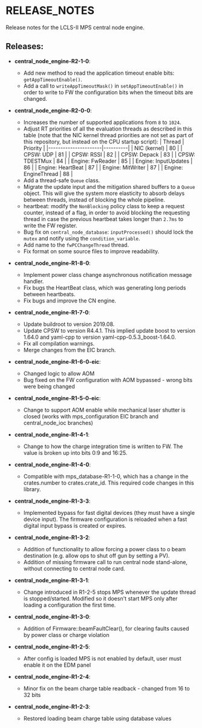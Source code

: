 # RELEASE_NOTES

Release notes for the LCLS-II MPS central node engine.

## Releases:
* __central_node_engine-R2-1-0__:
  * Add new method to read the application timeout enable bits:
    `getAppTimeoutEnable()`.
  * Add a call to `writeAppTimeoutMask()` in `setAppTimeoutEnable()` in order
    to write to FW the configuration bits when the timeout bits are changed.

* __central_node_engine-R2-0-0__:
  * Increases the number of supported applications from `8` to `1024`.
  * Adjust RT priorities of all the evaluation threads as described in this
    table (note that the NIC kernel thread priorities are not set as part of
    this repository, but instead on the CPU startup script):
    | Thread               | Priority |
    |----------------------|----------|
    | NIC (kernel)         |    80    |
    | CPSW: UDP            |    81    |
    | CPSW: RSSI           |    82    |
    | CPSW: Depack         |    83    |
    | CPSW: TDESTMux       |    84    |
    | Engine: FwReader     |    85    |
    | Engine: InputUpdates |    86    |
    | Engine: HeartBeat    |    87    |
    | Engine: MitWriter    |    87    |
    | Engine: EngineThread |    88    |
  * Add a thread-safe `Queue` class.
  * Migrate the update input and the mitigation shared buffers to a `Queue`
    object. This will give the system more elasticity to absorb delays between
    threads, instead of blocking the whole pipeline.
  * heartbeat: modify the `NonBlocking` policy class to keep a request counter,
    instead of a flag, in order to avoid blocking the requesting thread in case
    the previous heartbeat takes longer than `2.7ms` to write the FW register.
  * Bug fix on `central_node_database`: `inputProcessed()` should lock the
    `mutex` and notify using the `condition_variable`.
  * Add name to the `fwPCChangeThread` thread.
  * Fix format on some source files to improve readability.

* __central_node_engine-R1-8-0__:
  * Implement power class change asynchronous notification message
    handler.
  * Fix bugs the HeartBeat class, which was generating long periods
    between heartbeats.
  * Fix bugs and improve the CN engine.

* __central_node_engine-R1-7-0__:
  * Update buildroot to version 2019.08.
  * Update CPSW to version R4.4.1. This implied update boost to version
    1.64.0 and yaml-cpp to version yaml-cpp-0.5.3_boost-1.64.0.
  * Fix all compilation warnings.
  * Merge changes from the EIC branch.

* __central_node_engine-R1-6-0-eic__:
  * Changed logic to allow AOM
  * Bug fixed on the FW configuration with AOM bypassed - wrong
    bits were being changed

* __central_node_engine-R1-5-0-eic__:
  * Change to support AOM enable while mechanical laser shutter
    is closed (works with mps_configuration EIC branch and
    central_node_ioc branches)

* __central_node_engine-R1-4-1__:
  * Change to how the charge integration time is written to FW.
    The value is broken up into bits 0:9 and 16:25.

* __central_node_engine-R1-4-0__:
  * Compatible with mps_database-R1-1-0, which has a change in the
    crates.number to crates.crate_id. This required code changes
    in this library.

* __central_node_engine-R1-3-3__:
  * Implemented bypass for fast digital devices (they must have
    a single device input). The firmware configuration is reloaded
    when a fast digital input bypass is created or expires.

* __central_node_engine-R1-3-2__:
  * Addition of functionality to allow forcing a power class to
    o beam destination (e.g. allow ops to shut off gun by setting
    a PV).
  * Addition of missing firmware call to run central node stand-alone,
    without connecting to central node card.

* __central_node_engine-R1-3-1__:
  * Change introduced in R1-2-5 stops MPS whenever the update thread
    is stopped/started. Modified so it doesn't start MPS only after
    loading a configuration the first time.

* __central_node_engine-R1-3-0__:
  * Addition of Firmware::beamFaultClear(), for clearing
    faults caused by power class or charge violation

* __central_node_engine-R1-2-5__:
  * After config is loaded MPS is not enabled by default, user
    must enable it on the EDM panel

* __central_node_engine-R1-2-4__:
  * Minor fix on the beam charge table readback - changed from 16 to 32 bits

* __central_node_engine-R1-2-3__:
  * Restored loading beam charge table using database values
